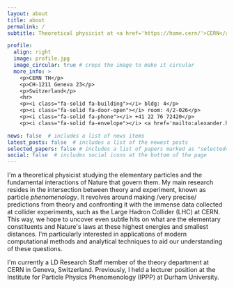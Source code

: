```yaml
---
layout: about
title: about
permalink: /
subtitle: Theoretical physicist at <a href='https://home.cern/'>CERN</a>.

profile:
  align: right
  image: profile.jpg
  image_circular: true # crops the image to make it circular
  more_info: >
    <p>CERN TH</p>
    <p>CH-1211 Geneva 23</p>
    <p>Switzerland</p>
    <hr>
    <p><i class="fa-solid fa-building"></i> bldg: 4</p>
    <p><i class="fa-solid fa-door-open"></i> room: 4/2-026</p>
    <p><i class="fa-solid fa-phone"></i> +41 22 76 72420</p>
    <p><i class="fa-solid fa-envelope"></i> <a href='mailto:alexander.huss@cern.ch' style="font-size:0.9rem;">alexander.huss@cern.ch</a></p>

news: false  # includes a list of news items
latest_posts: false  # includes a list of the newest posts
selected_papers: false # includes a list of papers marked as "selected={true}"
social: false  # includes social icons at the bottom of the page
---
```


I'm a theoretical physicist studying the elementary particles and the fundamental interactions of Nature that govern them.
My main research resides in the intersection between theory and experiment, known as particle *phenomenology*.  It revolves around making /very precise/ predictions from theory and confronting it with the immense data collected at collider experiments, such as the Large Hadron Collider (LHC) at CERN. 
This way, we hope to uncover even subtle hits on what are the elementary constituents and Nature's laws at these highest energies and smallest distances.
I'm particularly interested in applications of modern computational methods and analytical techniques to aid our understanding of these questions.

I'm currently a LD Research Staff member of the theory department at CERN in Geneva, Switzerland.
Previously, I held a lecturer position at the Institute for Particle Physics Phenomenology (IPPP) at Durham University.


